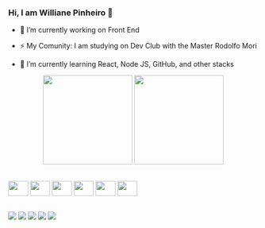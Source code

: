 ### Hi, I am Williane Pinheiro 👋
<div>
  
  - 🔭 I’m currently working on Front End
  
  - ⚡ My Comunity: I am studying on Dev Club with the Master Rodolfo Mori
    
  - 🌱 I’m currently learning React, Node JS, GitHub, and other stacks
  
</div>
  
<div>
  <p align="center">
  <img height="180em" src="https://github-readme-stats.vercel.app/api?username=willianepp&show_icons=true&theme=radical"/>
  <img height="180em" src="https://github-readme-stats.vercel.app/api/top-langs/?username=willianepp&theme=radical"/>
  </p>

</div>

##

<div>
<img src="https://cdn.jsdelivr.net/gh/devicons/devicon/icons/html5/html5-original-wordmark.svg"/ height=30 width=40>
<img src="https://cdn.jsdelivr.net/gh/devicons/devicon/icons/css3/css3-original-wordmark.svg" / height=30 width=40>
<img src="https://cdn.jsdelivr.net/gh/devicons/devicon/icons/javascript/javascript-original.svg" / height=30 width=40>
<img src="https://cdn.jsdelivr.net/gh/devicons/devicon/icons/nodejs/nodejs-original.svg" / height=30 width=40>
<img src="https://cdn.jsdelivr.net/gh/devicons/devicon/icons/react/react-original-wordmark.svg" / height=30 width=40>
<img src="https://cdn.jsdelivr.net/gh/devicons/devicon/icons/github/github-original.svg" / height=30 width=40>
</div>

##

<div>
  <a href=https://web.facebook.com/williane.pinheiro/ target=_blank><img src=https://img.shields.io/badge/Facebook-1877F2?style=for-the-badge&logo=facebook&logoColor=white target=_blank></a>
  <a href=https://www.instagram.com/williane.pinheiro/ target=_blank><img src=https://img.shields.io/badge/Instagram-E4405F?style=for-the-badge&logo=instagram&logoColor=white target=_blank></a>
  <a href= https://www.linkedin.com/in/williane-pinheiro-918b9274/ target=_blank><img src=https://img.shields.io/badge/LinkedIn-0077B5?style=for-the-badge&logo=linkedin&logoColor=white target=_blank></a>
  <a href="mailto:willy.pinheiro.94@gmail.com?subject=Questions"><img src=https://img.shields.io/badge/Gmail-D14836?style=for-the-badge&logo=gmail&logoColor=white target=_blank></a>
  <a href=https://github.com/willianepp/ target=_blank><img src=https://img.shields.io/badge/GitHub-100000?style=for-the-badge&logo=github&logoColor=white target=_blank></a>
</div>
